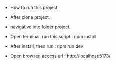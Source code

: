 - How to run this project.

- After clone project.
- navigative into folder project.
- Open terminal, run this script : npm install
- After install, then run : npm run dev
- Open browser, access url : http://localhost:5173/
